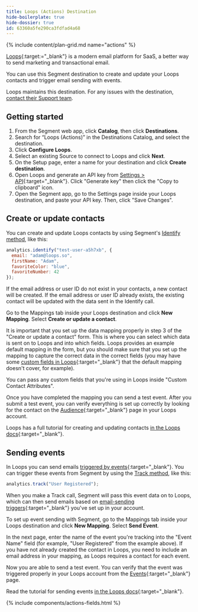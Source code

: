 ```yaml
---
title: Loops (Actions) Destination
hide-boilerplate: true
hide-dossier: true
id: 63360a5fe290ca3fdfad4a68
---
```


{% include content/plan-grid.md name="actions" %}

[Loops](https://loops.so?utm_source=segmentio&utm_medium=docs&utm_campaign=partners){:target:="_blank"} is a modern email platform for SaaS, a better way to send marketing and transactional email.

You can use this Segment destination to create and update your Loops contacts and trigger email sending with events.

Loops maintains this destination. For any issues with the destination, [contact their Support team](mailto:help@loops.so).

## Getting started

1. From the Segment web app, click **Catalog**, then click **Destinations**.
2. Search for “Loops (Actions)” in the Destinations Catalog, and select the destination.
3. Click **Configure Loops**.
4. Select an existing Source to connect to Loops and click **Next**.
5. On the Setup page, enter a name for your destination and click **Create destination**. 
6. Open Loops and generate an API key from [Settings > API](https://app.loops.so/settings?page=api){:target="_blank"}. Click "Generate key" then click the "Copy to clipboard" icon.
7. Open the Segment app, go to the Settings page inside your Loops destination, and paste your API key. Then, click "Save Changes".

## Create or update contacts

You can create and update Loops contacts by using Segment's [Identify method](/docs/connections/spec/identify/), like this:

```javascript
analytics.identify("test-user-a5h7xb", {
  email: "adam@loops.so",
  firstName: "Adam",
  favoriteColor: "blue",
  favoriteNumber: 42
});
```

If the email address or user ID do not exist in your contacts, a new contact will be created. If the email address or user ID already exists, the existing contact will be updated with the data sent in the Identify call.

Go to the Mappings tab inside your Loops destination and click **New Mapping**. Select **Create or update a contact**.

It is important that you set up the data mapping properly in step 3 of the "Create or update a contact" form. This is where you can select which data is sent on to Loops and into which fields. Loops provides an example default mapping in the form, but you should make sure that you set up the mapping to capture the correct data in the correct fields (you may have some [custom fields in Loops](https://loops.so/docs/add-users/properties){:target="_blank"} that the default mapping doesn't cover, for example).

You can pass any custom fields that you're using in Loops inside "Custom Contact Attributes".

Once you have completed the mapping you can send a test event. After you submit a test event, you can verify everything is set up correctly by looking for the contact on the [Audience](https://app.loops.so/audience){:target="_blank"} page in your Loops account.

Loops has a full tutorial for creating and updating contacts [in the Loops docs](https://loops.so/docs/add-users/segment#create-or-update-contact){:target="_blank"}.

## Sending events

In Loops you can send emails [triggered by events](https://loops.so/docs/loop-builder/triggering-emails){:target="_blank"}. You can trigger these events from Segment by using the [Track method](/docs/connections/spec/track/), like this:

```javascript
analytics.track("User Registered");
```

When you make a Track call, Segment will pass this event data on to Loops, which can then send emails based on [email-sending triggers](https://loops.so/docs/loop-builder/loop-triggers){:target="_blank"} you've set up in your account.

To set up event sending with Segment, go to the Mappings tab inside your Loops destination and click **New Mapping**. Select **Send Event**.

In the next page, enter the name of the event you're tracking into the "Event Name" field (for example, "User Registered" from the example above). If you have not already created the contact in Loops, you need to include an email address in your mapping, as Loops requires a contact for each event.

Now you are able to send a test event. You can verify that the event was triggered properly in your Loops account from the [Events](https://app.loops.so/settings?page=events){:target="_blank"} page.

Read the tutorial for sending events [in the Loops docs](https://loops.so/docs/add-users/segment#send-event){:target="_blank"}.

{% include components/actions-fields.html %}